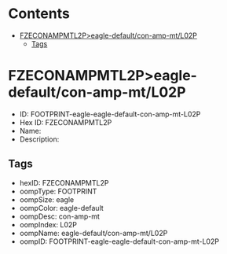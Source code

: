 



Contents
========

* [FZECONAMPMTL2P>eagle-default/con-amp-mt/L02P](#fzeconampmtl2peagle-defaultcon-amp-mtl02p)
	* [Tags](#tags)

# FZECONAMPMTL2P>eagle-default/con-amp-mt/L02P

- ID: FOOTPRINT-eagle-eagle-default-con-amp-mt-L02P
- Hex ID: FZECONAMPMTL2P
- Name: 
- Description: 

## Tags

- hexID: FZECONAMPMTL2P
- oompType: FOOTPRINT
- oompSize: eagle
- oompColor: eagle-default
- oompDesc: con-amp-mt
- oompIndex: L02P
- oompName: eagle-default/con-amp-mt/L02P
- oompID: FOOTPRINT-eagle-eagle-default-con-amp-mt-L02P
